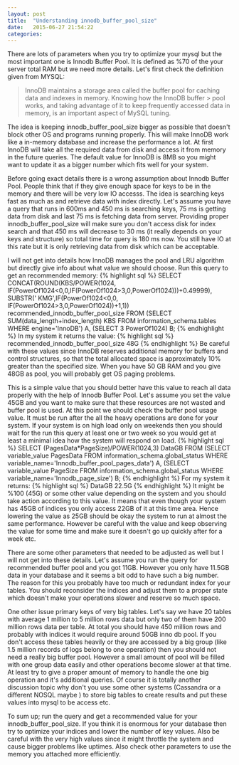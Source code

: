 ```yaml
---
layout: post
title:  "Understanding innodb_buffer_pool_size"
date:   2015-06-27 21:54:22
categories:
---
```

There are lots of parameters when you try to optimize your mysql but the most important one is Innodb Buffer Pool. It is defined as %70 of the your server total RAM but we need more details. Let's first check the definition given from MYSQL:

> InnoDB maintains a storage area called the buffer pool for caching data and indexes in memory. Knowing how the InnoDB buffer > pool works, and taking advantage of it to keep frequently accessed data in memory, is an important aspect of MySQL tuning.

The idea is keeping innodb_buffer_pool_size bigger as possible that doesn't block other OS and programs running properly. This will make InnoDB work like a in-memory database and increase the performance a lot. At first InnoDB will take all the required data from disk and access it from memory in the future queries. The default value for InnoDB is 8MB so you might want to update it as a bigger number which fits well for your system.

Before going exact details there is a wrong assumption about Innodb Buffer Pool. People think that if they give enough space for keys to be in the memory and there will be very low IO accesss. The idea is searching keys fast as much as and retrieve data with index directly. Let's assume you have a query that runs in 600ms and 450 ms is searching keys, 75 ms is getting data from disk and last 75 ms is fetching data from server. Providing proper innodb_buffer_pool_size will make sure you don't access disk for index search and that 450 ms will decrease to 30 ms (it really depends on your keys and structure) so total time for query is 180 ms now. You still have IO at this rate but it is only retrieving data from disk which can be acceptable.

I will not get into details how InnoDB manages the pool and LRU algorithm but directly give info about what value we should choose. Run this query to get an recommended memory:
{% highlight sql %}
SELECT CONCAT(ROUND(KBS/POWER(1024,
IF(PowerOf1024<0,0,IF(PowerOf1024>3,0,PowerOf1024)))+0.49999),
SUBSTR(' KMG',IF(PowerOf1024<0,0,
IF(PowerOf1024>3,0,PowerOf1024))+1,1)) recommended_innodb_buffer_pool_size
FROM (SELECT SUM(data_length+index_length) KBS FROM information_schema.tables
WHERE engine='InnoDB') A,
(SELECT 3 PowerOf1024) B;
{% endhighlight %}
In my system it returns the value:
{% highlight sql %}
recommended_innodb_buffer_pool_size
48G
{% endhighlight %}
Be careful with these values since InnoDB reserves additional memory for buffers and control structures, so that the total allocated space is approximately 10% greater than the specified size. When you have 50 GB RAM and you give 48GB as pool, you will probably get OS paging problems.

This is a simple value that you should better have this value to reach all data properly with the help of Innodb Buffer Pool. Let's assume you set the value 45GB and you want to make sure that these resources are not wasted and buffer pool is used. At this point we should check the buffer pool usage value. It must be run after the all the heavy operations are done for your system. If your system is on high load only on weekends then you should wait for the run this query at least one or two week so you would get at least a minimal idea how the system will respond on load.
{% highlight sql %}
SELECT (PagesData*PageSize)/POWER(1024,3) DataGB FROM
(SELECT variable_value PagesData
FROM information_schema.global_status
WHERE variable_name='Innodb_buffer_pool_pages_data') A,
(SELECT variable_value PageSize
FROM information_schema.global_status
WHERE variable_name='Innodb_page_size') B;
{% endhighlight %}
For my system it returns:
{% highlight sql %}
DataGB
22.5G
{% endhighlight %}
It might be %100 (45G) or some other value depending on the system and you should take action according to this value. It means that even though your system has 45GB of indices you only access 22GB of it at this time area. Hence lowering the value as 25GB should be okay the system to run at almost the same performance. However be careful with the value and keep observing the value for some time and make sure it doesn't go up quickly after for a week etc.

There are some other parameters that needed to be adjusted as well but I will not get into these details. Let's assume you run the query for recommended buffer pool and you got 11GB. However you only have 11.5GB data in your database and it seems a bit odd to have such a big number. The reason for this you probably have too much or redundant index for your tables. You should reconsider the indices and adjust them to a proper state which doesn't make your operations slower and reserve so much space.

One other issue primary keys of very big tables. Let's say we have 20 tables with average 1 million to 5 million rows data but only two of them have 200 million rows data per table. At total you should have 450 million rows and probably with indices it would require around 50GB inno db pool. If you don't access these tables heavily or they are accessed by a big group (like 1.5 million records of logs  belong to one operation) then you should not need a really big buffer pool. However a small amount of pool will be filled with one group data easily and other operations become slower at that time. At least try to give a proper amount of memory to handle the one big operation and it's additional queries. Of course it is totally another discussion topic why don't you use some other systems (Cassandra or a different NOSQL maybe ) to store big tables to create results and put these values into mysql to be access etc.

To sum up; run the query and get a recommended value for your innodb_buffer_pool_size. If you think it is enormous for your database then try to optimize your indices and lower the number of key values. Also be careful with the very high values since it might throttle the system and cause bigger problems like uptimes. Also check other parameters to use the memory you attached more efficiently.
